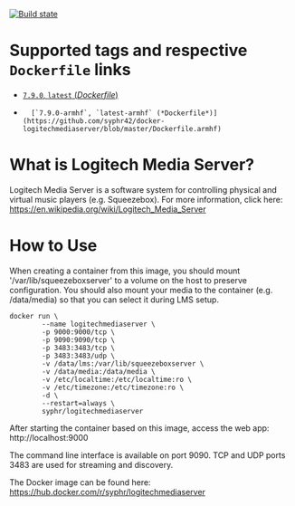 [![Build state](https://travis-ci.org/syphr42/docker-logitechmediaserver.svg?branch=master)](https://travis-ci.org/syphr42/docker-logitechmediaserver)

# Supported tags and respective `Dockerfile` links

-	[`7.9.0`, `latest` (*Dockerfile*)](https://github.com/syphr42/docker-logitechmediaserver/blob/master/Dockerfile)
-       [`7.9.0-armhf`, `latest-armhf` (*Dockerfile*)](https://github.com/syphr42/docker-logitechmediaserver/blob/master/Dockerfile.armhf)

# What is Logitech Media Server?
Logitech Media Server is a software system for controlling physical and virtual music players (e.g. Squeezebox). For more information, click here: https://en.wikipedia.org/wiki/Logitech_Media_Server

# How to Use
When creating a container from this image, you should mount '/var/lib/squeezeboxserver' to a volume on the host to preserve configuration. You should also mount your media to the container (e.g. /data/media) so that you can select it during LMS setup.

```
docker run \
        --name logitechmediaserver \
        -p 9000:9000/tcp \
        -p 9090:9090/tcp \
        -p 3483:3483/tcp \
        -p 3483:3483/udp \
        -v /data/lms:/var/lib/squeezeboxserver \
        -v /data/media:/data/media \
        -v /etc/localtime:/etc/localtime:ro \
        -v /etc/timezone:/etc/timezone:ro \
        -d \
        --restart=always \ 
        syphr/logitechmediaserver
```

After starting the container based on this image, access the web app: http://localhost:9000

The command line interface is available on port 9090. TCP and UDP ports 3483 are used for streaming and discovery.

The Docker image can be found here: https://hub.docker.com/r/syphr/logitechmediaserver
